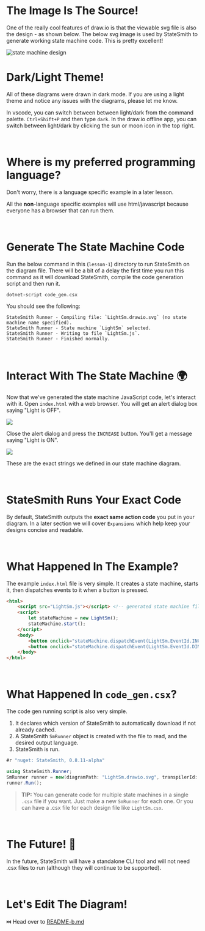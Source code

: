 # The Image Is The Source!
One of the really cool features of draw.io is that the viewable svg file is also the design - as shown below. The below svg image is used by StateSmith to generate working state machine code. This is pretty excellent!

![state machine design](./LightSm.drawio.svg)



# Dark/Light Theme!
All of these diagrams were drawn in dark mode. If you are using a light theme and notice any issues with the diagrams, please let me know.

In vscode, you can switch between between light/dark from the command palette. `Ctrl+Shift+P` and then type `dark`. In the draw.io offline app, you can switch between light/dark by clicking the sun or moon icon in the top right.


<br>

# Where is my preferred programming language?
Don't worry, there is a language specific example in a later lesson.

All the **non**-language specific examples will use html/javascript because everyone has a browser that can run them.





<br>

# Generate The State Machine Code
Run the below command in this (`lesson-1`) directory to run StateSmith on the diagram file. There will be a bit of a delay the first time you run this command as it will download StateSmith, compile the code generation script and then run it.
```
dotnet-script code_gen.csx
```
You should see the following:
```
StateSmith Runner - Compiling file: `LightSm.drawio.svg` (no state machine name specified).
StateSmith Runner - State machine `LightSm` selected.
StateSmith Runner - Writing to file `LightSm.js`.
StateSmith Runner - Finished normally.
```





<br>

# Interact With The State Machine 🌍
Now that we've generated the state machine JavaScript code, let's interact with it.
Open `index.html` with a web browser. You will get an alert dialog box saying "Light is OFF".

![](docs/light-off-alert.png)

Close the alert dialog and press the `INCREASE` button. You'll get a message saying "Light is ON".

![](docs/light-on-alert.png)

These are the exact strings we defined in our state machine diagram.





<br>

# StateSmith Runs Your Exact Code
By default, StateSmith outputs the **exact same action code** you put in your diagram. In a later section we will cover `Expansions` which help keep your designs concise and readable.





<br>

# What Happened In The Example?
The example `index.html` file is very simple. It creates a state machine, starts it, then dispatches events to it when a button is pressed.

```html
<html>
    <script src="LightSm.js"></script> <!-- generated state machine file -->
    <script>
        let stateMachine = new LightSm();
        stateMachine.start();
    </script>
    <body>
        <button onclick="stateMachine.dispatchEvent(LightSm.EventId.INCREASE)">INCREASE</button>
        <button onclick="stateMachine.dispatchEvent(LightSm.EventId.DIM)">DIM</button>
    </body>
</html>
```





<br>

# What Happened In `code_gen.csx`?
The code gen running script is also very simple. 

1. It declares which version of StateSmith to automatically download if not already cached.
2. A StateSmith `SmRunner` object is created with the file to read, and the desired output language.
3. StateSmith is run.

```cs
#r "nuget: StateSmith, 0.8.11-alpha"

using StateSmith.Runner;
SmRunner runner = new(diagramPath: "LightSm.drawio.svg", transpilerId: TranspilerId.JavaScript);
runner.Run();
```

> **TIP:** You can generate code for multiple state machines in a single `.csx` file if you want. Just make a new `SmRunner` for each one. Or you can have a .csx file for each design file like `LightSm.csx`.



<br>

# The Future! 📅
In the future, StateSmith will have a standalone CLI tool and will not need .csx files to run (although they will continue to be supported).




<br>

# Let's Edit The Diagram!
⏭️ Head over to [README-b.md](./README-b.md)
